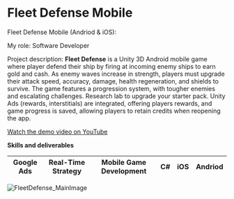 # Fleet Defense Mobile

  Fleet Defense Mobile (Andriod & iOS): 
  
  My role: Software Developer

  Project description:
  **Fleet Defense** is a Unity 3D Android mobile game where player defend their ship by firing at incoming enemy ships to earn gold and cash. As enemy waves increase in strength, players must upgrade their attack speed, accuracy, damage, health regeneration, and shields to survive. The game features a progression system, with tougher enemies and escalating challenges. Research lab to upgrade your starter pack. Unity Ads (rewards, interstitials) are integrated, offering players rewards, and game progress is saved, allowing players to retain credits when reopening the app.
  
  [Watch the demo video on YouTube](https://youtu.be/BgPqcQDwu5A)

  **Skills and deliverables**

  | Google Ads | Real-Time Strategy | Mobile Game Development | C# | iOS | Andriod |
  |------------|--------------------|-------------------------|----|-----|---------|

  <img src="./images/FleetDefense_Main.jpg" alt="FleetDefense_MainImage"/>